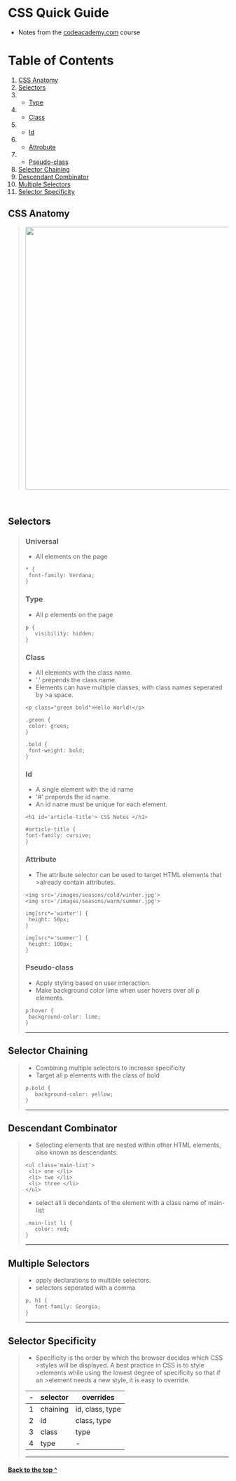 # CSS Quick Guide
- Notes from the [codeacademy.com](https://www.codeacademy.com/courses/learn-css) course

# Table of Contents
1. [CSS Anatomy](#css-anatomy)
0. [Selectors](#selectors)
0. - [Type](#type)
0. - [Class](#class)
0. - [Id](#id)
0. - [Attrobute](#attribute)
0. - [Pseudo-class](#pseudo-class)
0. [Selector Chaining](#selector-chaining)
0. [Descendant Combinator](#descendant-combinator)
0. [Multiple Selectors](#multiple-selectors)
0. [Selector Specificity](#selector-specificity)
<!-- 0. [](#) -->


## CSS Anatomy
><img src='https://static-assets.codecademy.com/Courses/Learn-CSS/Setup-and-Syntax/CSS_Anatomy-v2-nobgfill.svg' width='600'>

<br>

## Selectors
>### Universal
>- All elements on the page
>```
>* { 
>  font-family: Verdana;
>}
>```
>
>### Type
>- All p elements on the page
>```
>p {
>    visibility: hidden;
>} 
>```
>
>### Class 
>- All elements with the class name.
>- '.' prepends the class name.
>- Elements can have multiple classes, with class names seperated by >a space. 
>```
><p class="green bold">Hello World!</p>
>```
>```
>.green {
>  color: green;
>}
> 
>.bold {
>  font-weight: bold;
>}
>```
>
>### Id
>- A single element with the id name
>- '#' prepends the id name.
>- An id name must be unique for each element.
>```
><h1 id='article-title'> CSS Notes </h1>
>```
>```
>#article-title {
> font-family: cursive;
>}
>```
>
>### Attribute
>- The attribute selector can be used to target HTML elements that >already contain attributes.
>```
><img src='/images/seasons/cold/winter.jpg'>
><img src='/images/seasons/warm/summer.jpg'>
>```
>```
>img[src*='winter'] {
>  height: 50px;
>}
> 
>img[src*='summer'] {
>  height: 100px;
>}
>```
>
>### Pseudo-class
>- Apply styling based on user interaction.
>- Make background color lime when user hovers over all p elements.
>```
>p:hover {
>  background-color: lime;
>}
>```
>---


## Selector Chaining
>- Combining multiple selectors to increase specificity
>- Target all p elements with the class of bold
>```
>p.bold {
>    background-color: yellow;
>}
>``` 
>---

## Descendant Combinator
>- Selecting elements that are nested within other HTML elements, also known as descendants.
>```
><ul class='main-list'>
>  <li> one </li>
>  <li> two </li>
>  <li> three </li>
></ul>
>```
>- select all li decendants of the element with a class name of main-list 
>```
>.main-list li {
>    color: red;
>}
>```
> ---

## Multiple Selectors
>- apply declarations to multible selectors.
>- selectors seperated with a comma 
>```
>p, h1 {
>    font-family: Georgia;
>}
>```
>---

## Selector Specificity
>- Specificity is the order by which the browser decides which CSS >styles will be displayed. A best practice in CSS is to style >elements while using the lowest degree of specificity so that if an >element needs a new style, it is easy to override.
>
>
>| - | selector |  overrides |
>|---|---|---|
>| 1 | chaining | id, class, type |
>| 2 | id | class, type |
>| 3 | class | type |
>| 4 | type | - |
>---

#### [Back to the top ^ ](#css-quick-guide)
